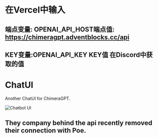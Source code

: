 #  在Vercel中输入

## 端点变量: OPENAI_API_HOST端点值: https://chimeragpt.adventblocks.cc/api

## KEY变量:OPENAI_API_KEY KEY值 在Discord中获取的值






# ChatUI

Another ChatUI for ChimeraGPT.

![Chatbot UI](./public/screenshots/SUS.jpg)



## They company behind the api recently removed their connection with Poe.
